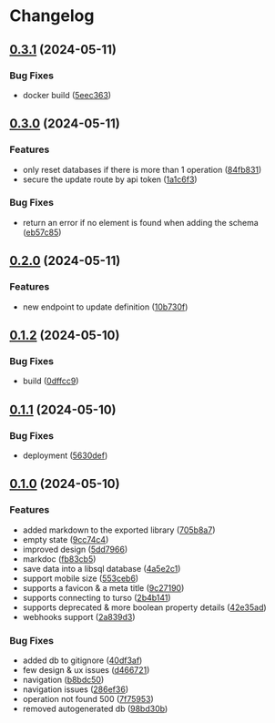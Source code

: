 # Changelog

## [0.3.1](https://github.com/Mokto/apihero/compare/apihero-v0.3.0...apihero-v0.3.1) (2024-05-11)


### Bug Fixes

* docker build ([5eec363](https://github.com/Mokto/apihero/commit/5eec363ab9ed88faa8b3a23c03637bbf74c0fa32))

## [0.3.0](https://github.com/Mokto/apihero/compare/apihero-v0.2.0...apihero-v0.3.0) (2024-05-11)


### Features

* only reset databases if there is more than 1 operation ([84fb831](https://github.com/Mokto/apihero/commit/84fb831397f85d3a8dc8b60e02b6b8857f29cc44))
* secure the update route by api token ([1a1c6f3](https://github.com/Mokto/apihero/commit/1a1c6f32ac10eaea546c9726573f46da986aeb51))


### Bug Fixes

* return an error if no element is found when adding the schema ([eb57c85](https://github.com/Mokto/apihero/commit/eb57c85cd4b36685f4443ec904c60d6bb2c074e5))

## [0.2.0](https://github.com/Mokto/apihero/compare/apihero-v0.1.2...apihero-v0.2.0) (2024-05-11)


### Features

* new endpoint to update definition ([10b730f](https://github.com/Mokto/apihero/commit/10b730f05bb31ea7e1391e5cb350e3b51114b599))

## [0.1.2](https://github.com/Mokto/apihero/compare/apihero-v0.1.1...apihero-v0.1.2) (2024-05-10)


### Bug Fixes

* build ([0dffcc9](https://github.com/Mokto/apihero/commit/0dffcc9d5b996caa41c97030c38fa564d39e46af))

## [0.1.1](https://github.com/Mokto/apihero/compare/apihero-v0.1.0...apihero-v0.1.1) (2024-05-10)


### Bug Fixes

* deployment ([5630def](https://github.com/Mokto/apihero/commit/5630deff482faeda38ff8a5b4aaab49e5296a3c9))

## [0.1.0](https://github.com/Mokto/apihero/compare/apihero-v0.0.1...apihero-v0.1.0) (2024-05-10)


### Features

* added markdown to the exported library ([705b8a7](https://github.com/Mokto/apihero/commit/705b8a73874a1e85a04871b0d010555fe0941c0c))
* empty state ([9cc74c4](https://github.com/Mokto/apihero/commit/9cc74c4a7f549b9949fadafa7d6ec040ae674f3d))
* improved design ([5dd7966](https://github.com/Mokto/apihero/commit/5dd79663a8672255d5202339b985d97255e8f9a1))
* markdoc ([fb83cb5](https://github.com/Mokto/apihero/commit/fb83cb57d10001f6c275966a05cac66d846c1b78))
* save data into a libsql database ([4a5e2c1](https://github.com/Mokto/apihero/commit/4a5e2c115df5a36d3e244825b68a2052f1c5c113))
* support mobile size ([553ceb6](https://github.com/Mokto/apihero/commit/553ceb6bb34a0b4985c108d1af08700887e30bc5))
* supports a favicon & a meta title ([9c27190](https://github.com/Mokto/apihero/commit/9c27190b3045ee3c1cba630aeafad72de5fbbe2a))
* supports connecting to turso ([2b4b141](https://github.com/Mokto/apihero/commit/2b4b141db264ec0faca8521da5a3e4b889a1d10e))
* supports deprecated & more boolean property details ([42e35ad](https://github.com/Mokto/apihero/commit/42e35ad464bdd1d915fa4804f2874592c2b89602))
* webhooks support ([2a839d3](https://github.com/Mokto/apihero/commit/2a839d3d5da3a03707b68af39a925816f51de076))


### Bug Fixes

* added db to gitignore ([40df3af](https://github.com/Mokto/apihero/commit/40df3af380dc0f97b32c60909962739cb8fd2369))
* few design & ux issues ([d466721](https://github.com/Mokto/apihero/commit/d46672117af2872e28bef796dd85647999e40bfc))
* navigation ([b8bdc50](https://github.com/Mokto/apihero/commit/b8bdc50b574f2f348fae2c189ea43d723785ef56))
* navigation issues ([286ef36](https://github.com/Mokto/apihero/commit/286ef369464ec96c1fe48ffd6099cc170f749e9c))
* operation not found 500 ([7f75953](https://github.com/Mokto/apihero/commit/7f759539ca35ce23c5d616775562facf944187e6))
* removed autogenerated db ([98bd30b](https://github.com/Mokto/apihero/commit/98bd30b777ff071ab9f24b9cd22357d7f95f49e1))
